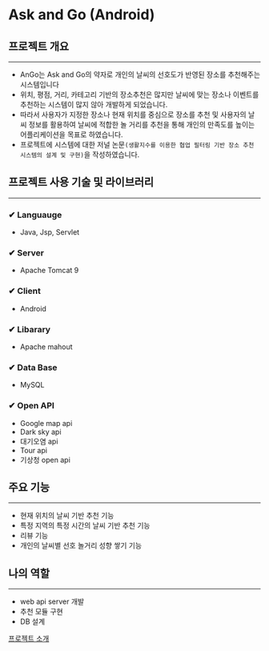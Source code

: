 # Ask and Go (Android)


## 프로젝트 개요

---

- AnGo는 Ask and Go의 약자로 개인의 날씨의 선호도가 반영된 장소를 추천해주는 시스템입니다
- 위치, 평점, 거리, 카테고리 기반의 장소추천은 많지만 날씨에 맞는 장소나 이벤트를 추천하는 시스템이 많지 않아 개발하게 되었습니다.
- 따라서 사용자가 지정한 장소나 현재 위치를 중심으로 장소를 추천 및 사용자의 날씨 정보를 활용하여 날씨에 적합한 놀 거리를 추천을 통해 개인의 만족도를 높이는 어플리케이션을 목표로 하였습니다.
- 프로젝트에 시스템에 대한 저널 논문`(생활지수를 이용한 협업 필터링 기반 장소 추천 시스템의 설계 및 구현)`을 작성하였습니다.

## 프로젝트 사용 기술 및 라이브러리

---

### ✔ Languauge

- Java, Jsp, Servlet

### ✔ Server

- Apache Tomcat 9

### ✔ Client

- Android

### ✔ Libarary

- Apache mahout

### ✔ Data Base

- MySQL

### ✔ Open API

- Google map api
- Dark sky api
- 대기오염 api
- Tour api
- 기상청 open api

## 주요 기능

---

- 현재 위치의 날씨 기반 추천 기능
- 특정 지역의 특정 시간의 날씨 기반 추천 기능
- 리뷰 기능
- 개인의 날씨별 선호 놀거리 성향 쌓기 기능

## 나의 역할

---

- web api server 개발
- 추천 모듈 구현
- DB 설계


[프로젝트 소개](https://www.notion.so/Ask-and-Go-Android-97aa50d0e0f943e4b4b9eea371862c30)

